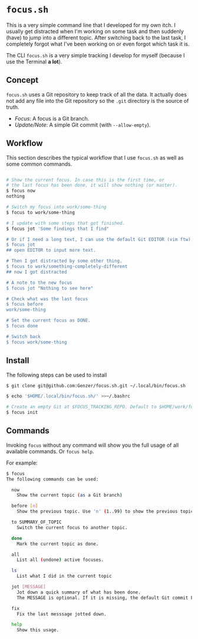 # `focus.sh`

This is a very simple command line that I developed for my own itch. I usually get distracted when I'm working on some
task and then suddenly (have) to jump into a different topic. After switching back to the last task, I completely forgot
what I've been working on or even forgot which task it is.

The CLI `focus.sh` is a very simple tracking I develop for myself (because I use the Terminal **a lot**).

## Concept

`focus.sh` uses a Git repository to keep track of all the data. It actually does not add any file into the Git
repository so the `.git` directory is the source of truth.

- *Focus*: A focus is a Git branch.
- *Update/Note*: A simple Git commit (with `--allow-empty`).

## Workflow

This section describes the typical workflow that I use `focus.sh` as well as some common commands.

```bash

# Show the current focus. In case this is the first time, or
# the last focus has been done, it will show nothing (or master).
$ focus now
nothing

# Switch my focus into work/some-thing
$ focus to work/some-thing

# I update with some steps that got finished.
$ focus jot 'Some findings that I find"

# Or if I need a long text, I can use the default Git EDITOR (vim ftw).
$ focus jot
## open EDITOR to input more text.

# Then I got distracted by some other thing.
$ focus to work/something-completely-different
## now I got distracted

# A note to the new focus
$ focus jot "Nothing to see here"

# Check what was the last focus
$ focus before
work/some-thing

# Set the current focus as DONE.
$ focus done

# Switch back
$ focus work/some-thing

```
## Install

The following steps can be used to install

```bash
$ git clone git@github.com:Genzer/focus.sh.git ~/.local/bin/focus.sh

$ echo '$HOME/.local/bin/focus.sh/' >>~/.bashrc 

# Create an empty Git at $FOCUS_TRACKING_REPO. Default to $HOME/work/focus.sh-tracking
$ focus init
```

## Commands

Invoking `focus` without any command will show you the full usage of all available commands. Or `focus help`.

For example:

```bash
$ focus
The following commands can be used:

  now
    Show the current topic (as a Git branch)

  before [n]
    Show the previous topic. Use 'n' (1..99) to show the previous topic.

  to SUMMARY_OF_TOPIC
    Switch the current focus to another topic.

  done
    Mark the current topic as done.

  all
    List all (undone) active focuses.

  ls
    List what I did in the current topic

  jot [MESSAGE]
    Jot down a quick summary of what has been done.
    The MESSAGE is optional. If it is missing, the default Git commit EDITOR will be opened.

  fix
    Fix the last messsage jotted down.

  help
    Show this usage.
```
